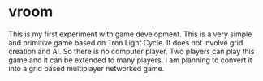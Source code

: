 vroom
=====

This is my first experiment with game development. This is a very simple and primitive game based on Tron Light Cycle. It does not involve grid creation and AI. So there is no computer player. Two players can play this game and it can be extended to many players. I am planning to convert it into a grid based multiplayer networked game.
